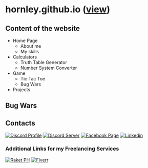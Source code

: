 # hornley.github.io ([view](https://hornley.fun/))
<!-- Add descriptions here -->

## Content of the website
- Home Page
    - About me
    - My skills
- Calculators
    - Truth Table Generator
    - Number System Converter
- Game
    - Tic Tac Toe
    - Bug Wars
- Projects

## Bug Wars
<!-- Add descriptions and how to play such as the controls -->

## Contacts
[![Discord Profile](https://img.shields.io/badge/Discord_Profile-blue?logo=discord&logoColor=white)](https://discord.com/users/341604307113738243)
[![Discord Server](https://img.shields.io/badge/Discord_Server-blue?logo=discord&logoColor=white)](https://discord.gg/6QmeEDjWUm)
[![Facebook Page](https://img.shields.io/badge/Facebook_Page-blue?logo=facebook&logoColor=white)](https://web.facebook.com/people/Hornley/61553602573141/)
[![Linkedin](https://img.shields.io/badge/Linkedin-blue?logo=linkedin&logoColor=white)](https://www.linkedin.com/in/harley-albert-buendia-014b87258/)

### Additional Links for my Freelancing Services
[![Raket PH](https://img.shields.io/badge/Raket.ph_Profile-red)](https://www.raket.ph/buendiaharley)
[![Fiverr](https://img.shields.io/badge/Fiverr_Profile-green?logo=fiverr&logoColor=white)](https://www.fiverr.com/whatteflip)